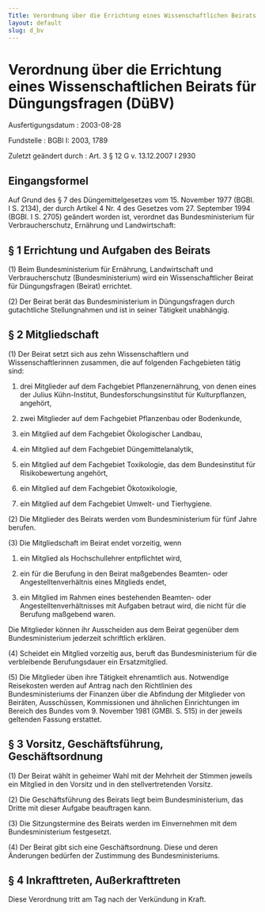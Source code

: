 ```yaml
---
Title: Verordnung über die Errichtung eines Wissenschaftlichen Beirats für Düngungsfragen
layout: default
slug: d_bv
---
```


# Verordnung über die Errichtung eines Wissenschaftlichen Beirats für Düngungsfragen (DüBV)

Ausfertigungsdatum
:   2003-08-28

Fundstelle
:   BGBl I: 2003, 1789

Zuletzt geändert durch
:   Art. 3 § 12 G v. 13.12.2007 I 2930


## Eingangsformel

Auf Grund des § 7 des Düngemittelgesetzes vom 15. November 1977 (BGBl.
I S. 2134), der durch Artikel 4 Nr. 4 des Gesetzes vom 27. September
1994 (BGBl. I S. 2705) geändert worden ist, verordnet das
Bundesministerium für Verbraucherschutz, Ernährung und Landwirtschaft:


## § 1 Errichtung und Aufgaben des Beirats

(1) Beim Bundesministerium für Ernährung, Landwirtschaft und
Verbraucherschutz (Bundesministerium) wird ein Wissenschaftlicher
Beirat für Düngungsfragen (Beirat) errichtet.

(2) Der Beirat berät das Bundesministerium in Düngungsfragen durch
gutachtliche Stellungnahmen und ist in seiner Tätigkeit unabhängig.


## § 2 Mitgliedschaft

(1) Der Beirat setzt sich aus zehn Wissenschaftlern und
Wissenschaftlerinnen zusammen, die auf folgenden Fachgebieten tätig
sind:

1.  drei Mitglieder auf dem Fachgebiet Pflanzenernährung, von denen eines
    der Julius Kühn-Institut, Bundesforschungsinstitut für Kulturpflanzen,
    angehört,


2.  zwei Mitglieder auf dem Fachgebiet Pflanzenbau oder Bodenkunde,


3.  ein Mitglied auf dem Fachgebiet Ökologischer Landbau,


4.  ein Mitglied auf dem Fachgebiet Düngemittelanalytik,


5.  ein Mitglied auf dem Fachgebiet Toxikologie, das dem Bundesinstitut
    für Risikobewertung angehört,


6.  ein Mitglied auf dem Fachgebiet Ökotoxikologie,


7.  ein Mitglied auf dem Fachgebiet Umwelt- und Tierhygiene.




(2) Die Mitglieder des Beirats werden vom Bundesministerium für fünf
Jahre berufen.

(3) Die Mitgliedschaft im Beirat endet vorzeitig, wenn

1.  ein Mitglied als Hochschullehrer entpflichtet wird,


2.  ein für die Berufung in den Beirat maßgebendes Beamten- oder
    Angestelltenverhältnis eines Mitglieds endet,


3.  ein Mitglied im Rahmen eines bestehenden Beamten- oder
    Angestelltenverhältnisses mit Aufgaben betraut wird, die nicht für die
    Berufung maßgebend waren.



Die Mitglieder können ihr Ausscheiden aus dem Beirat gegenüber dem
Bundesministerium jederzeit schriftlich erklären.

(4) Scheidet ein Mitglied vorzeitig aus, beruft das Bundesministerium
für die verbleibende Berufungsdauer ein Ersatzmitglied.

(5) Die Mitglieder üben ihre Tätigkeit ehrenamtlich aus. Notwendige
Reisekosten werden auf Antrag nach den Richtlinien des
Bundesministeriums der Finanzen über die Abfindung der Mitglieder von
Beiräten, Ausschüssen, Kommissionen und ähnlichen Einrichtungen im
Bereich des Bundes vom 9. November 1981 (GMBl. S. 515) in der jeweils
geltenden Fassung erstattet.


## § 3 Vorsitz, Geschäftsführung, Geschäftsordnung

(1) Der Beirat wählt in geheimer Wahl mit der Mehrheit der Stimmen
jeweils ein Mitglied in den Vorsitz und in den stellvertretenden
Vorsitz.

(2) Die Geschäftsführung des Beirats liegt beim Bundesministerium, das
Dritte mit dieser Aufgabe beauftragen kann.

(3) Die Sitzungstermine des Beirats werden im Einvernehmen mit dem
Bundesministerium festgesetzt.

(4) Der Beirat gibt sich eine Geschäftsordnung. Diese und deren
Änderungen bedürfen der Zustimmung des Bundesministeriums.


## § 4 Inkrafttreten, Außerkrafttreten

Diese Verordnung tritt am Tag nach der Verkündung in Kraft.

